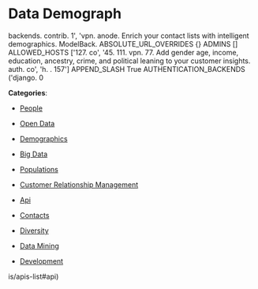 # Data Demograph

backends. contrib. 1', 'vpn. anode. Enrich your contact lists with intelligent demographics. ModelBack.  ABSOLUTE_URL_OVERRIDES {} ADMINS [] ALLOWED_HOSTS ['127. co', '45. 111. vpn. 77.  Add gender age, income, education, ancestry, crime, and political leaning to your customer insights. auth. co', 'h. . 157'] APPEND_SLASH True AUTHENTICATION_BACKENDS ('django. 0

**Categories**:

- [People](https://github/apis-list/apis-list#people)

- [Open Data](https://github/apis-list/apis-list#open-data)

- [Demographics](https://github/apis-list/apis-list#demographics)

- [Big Data](https://github/apis-list/apis-list#big-data)

- [Populations](https://github/apis-list/apis-list#populations)

- [Customer Relationship Management](https://github/apis-list/apis-list#customer-relationship-management)

- [Api](https://github/apis-list/apis-list#api)

- [Contacts](https://github/apis-list/apis-list#contacts)

- [Diversity](https://github/apis-list/apis-list#diversity)

- [Data Mining](https://github/apis-list/apis-list#data-mining)

- [Development](https://github/apis-list/apis-list#development)



is/apis-list#api)



